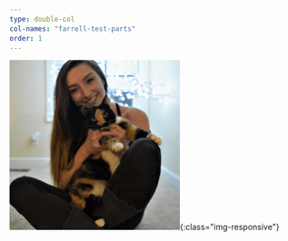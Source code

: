 ```yaml
---
type: double-col
col-names: "farrell-test-parts"
order: 1
---
```


![Farrell Headshot](/assets/images/test-farrell-headshot.png){:class="img-responsive"}